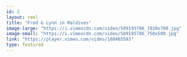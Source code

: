 ```yaml
---
id: 2 
layout: reel
title: "Fred & Lynn in Maldives"
image-large: "https://i.vimeocdn.com/video/589195786_1920x700.jpg"
image-small: "https://i.vimeocdn.com/video/589195786_750x500.jpg"
link: "https://player.vimeo.com/video/180465583"
type: featured
---
```

